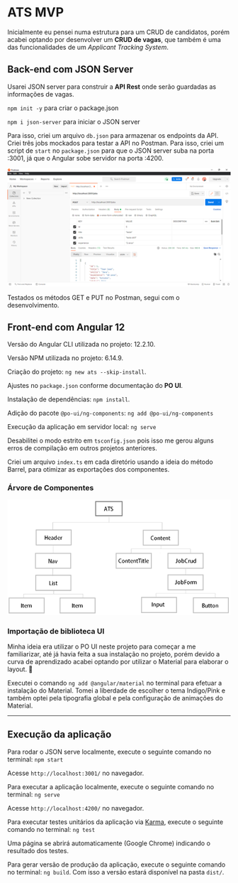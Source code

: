# ATS MVP

Inicialmente eu pensei numa estrutura para um CRUD de candidatos, porém acabei optando por desenvolver um **CRUD de vagas**, que também é uma das funcionalidades de um *Applicant Tracking System*.

## Back-end com JSON Server

Usarei JSON server para construir a **API Rest** onde serão guardadas as informações de vagas. 

`npm init -y` para criar o package.json

`npm i json-server` para iniciar o JSON server

Para isso, criei um arquivo `db.json` para armazenar os endpoints da API. Criei três jobs mockados para testar a API no Postman. Para isso, criei um script de `start` no `package.json` para que o JSON server suba na porta :3001, já que o Angular sobe servidor na porta :4200.

![Tela do Postman](tela-postman.png)

Testados os métodos GET e PUT no Postman, segui com o desenvolvimento. 

## Front-end com Angular 12

Versão do Angular CLI utilizada no projeto: 12.2.10.

Versão NPM utilizada no projeto: 6.14.9.

Criação do projeto: `ng new ats --skip-install`.

Ajustes no `package.json` conforme documentação do **PO UI**.

Instalação de dependências: `npm install`.

Adição do pacote `@po-ui/ng-components`: `ng add @po-ui/ng-components`

Execução da aplicação em servidor local: `ng serve`

Desabilitei o modo estrito em `tsconfig.json` pois isso me gerou alguns erros de compilação em outros projetos anteriores.

Criei um arquivo `index.ts` em cada diretório usando a ideia do método Barrel, para otimizar as exportações dos componentes.

### Árvore de Componentes

![Árvore de componentes](arvore-componentes.png)

### Importação de biblioteca UI

Minha ideia era utilizar o PO UI neste projeto para começar a me familiarizar, até já havia feita a sua instalação no projeto, porém devido a curva de aprendizado acabei optando por utilizar o Material para elaborar o layout. 🙁

Executei o comando `ng add @angular/material` no terminal para efetuar a instalação do Material. Tomei a liberdade de escolher o tema Indigo/Pink e também optei pela tipografia global e pela configuração de animações do Material.



------



## Execução da aplicação

Para rodar o JSON serve localmente, execute o seguinte comando no terminal: `npm start`

Acesse `http://localhost:3001/` no navegador. 

Para executar a aplicação localmente, execute o seguinte comando no terminal: `ng serve`

Acesse `http://localhost:4200/` no navegador. 

Para executar testes unitários da aplicação via [Karma](https://karma-runner.github.io), execute o seguinte comando no terminal: `ng test`

Uma página se abrirá automaticamente (Google Chrome) indicando o resultado dos testes.

Para gerar versão de produção da aplicação, execute o seguinte comando no terminal: `ng build`.  Com isso a versão estará disponível na pasta `dist/`.
